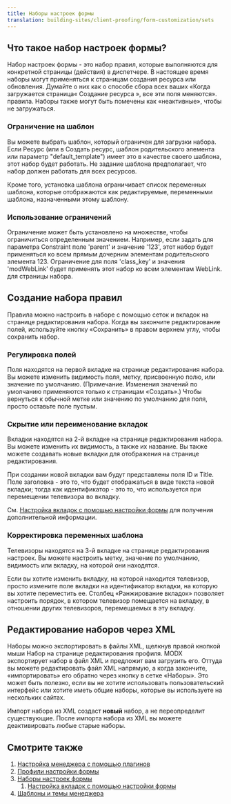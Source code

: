 ```yaml
---
title: Наборы настроек формы
translation: building-sites/client-proofing/form-customization/sets
---
```


## Что такое набор настроек формы?

Набор настроек формы - это набор правил, которые выполняются для конкретной страницы (действия) в диспетчере. В настоящее время наборы могут применяться к страницам создания ресурса или обновления. Думайте о них как о способе сбора всех ваших «Когда загружается страница« Создание ресурса », все эти поля меняются». правила. Наборы также могут быть помечены как «неактивные», чтобы не загружаться.

### Ограничение на шаблон

Вы можете выбрать шаблон, который ограничен для загрузки набора. Если Ресурс (или в Создать ресурс, шаблон родительского элемента или параметр "default_template") имеет это в качестве своего шаблона, этот набор будет работать. Не задание шаблона предполагает, что набор должен работать для всех ресурсов.

Кроме того, установка шаблона ограничивает список переменных шаблона, которые отображаются как редактируемые, переменными шаблона, назначенными этому шаблону.

### Использование ограничений

Ограничение может быть установлено на множестве, чтобы ограничиться определенным значением. Например, если задать для параметра Constraint поле 'parent' и значение '123', этот набор будет применяться ко всем прямым дочерним элементам родительского элемента 123. Ограничение для поля 'class_key' и значения 'modWebLink' будет применять этот набор ко всем элементам WebLink. для страницы набора.

## Создание набора правил

Правила можно настроить в наборе с помощью сеток и вкладок на странице редактирования набора. Когда вы закончите редактирование полей, используйте кнопку «Сохранить» в правом верхнем углу, чтобы сохранить набор.

### Регулировка полей

Поля находятся на первой вкладке на странице редактирования набора. Вы можете изменить видимость поля, метку, присвоенную полю, или значение по умолчанию. (Примечание. Изменения значений по умолчанию применяются только к страницам «Создать».) Чтобы вернуться к обычной метке или значению по умолчанию для поля, просто оставьте поле пустым.

### Скрытие или переименование вкладок

Вкладки находятся на 2-й вкладке на странице редактирования набора. Вы можете изменить их видимость, а также их название. Вы также можете создавать новые вкладки для отображения на странице редактирования.

При создании новой вкладки вам будут представлены поля ID и Title. Поле заголовка - это то, что будет отображаться в виде текста новой вкладки; тогда как идентификатор - это то, что используется при перемещении телевизора во вкладку.

См. [Настройка вкладок с помощью настройки формы](building-sites/client-proofing/form-customization/tabs "Настройка вкладок с помощью настройки формы") для получения дополнительной информации.

### Корректировка переменных шаблона

Телевизоры находятся на 3-й вкладке на странице редактирования настроек. Вы можете настроить метку, значение по умолчанию, видимость или вкладку, на которой они находятся.

Если вы хотите изменить вкладку, на которой находится телевизор, просто измените поле вкладки на идентификатор вкладки, на которую вы хотите переместить ее. Столбец «Ранжирование вкладок» позволяет настроить порядок, в котором телевизор помещается на вкладку, в отношении других телевизоров, перемещаемых в эту вкладку.

## Редактирование наборов через XML

Наборы можно экспортировать в файлы XML, щелкнув правой кнопкой мыши Набор на странице редактирования профиля. MODX экспортирует набор в файл XML и предложит вам загрузить его. Оттуда вы можете редактировать файл XML напрямую, а когда закончите, «импортировать» его обратно через кнопку в сетке «Наборы». Это может быть полезно, если вы не хотите использовать пользовательский интерфейс или хотите иметь общие наборы, которые вы используете на нескольких сайтах.

Импорт набора из XML создаст **новый** набор, а не переопределит существующие. После импорта набора из XML вы можете деактивировать любые старые наборы.

## Смотрите также

1. [Настройка менеджера с помощью плагинов](_legacy/administering-your-site/customizing-the-manager-via-plugins)
2. [Профили настройки формы](building-sites/client-proofing/form-customization/profiles)
3. [Наборы настроек формы](building-sites/client-proofing/form-customization/sets)
    1. [Настройка вкладок с помощью настройки формы](building-sites/client-proofing/form-customization/tabs)
4. [Шаблоны и темы менеджера](building-sites/client-proofing/custom-manager-themes)
